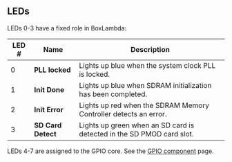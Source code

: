 ## LEDs

LEDs 0-3 have a fixed role in BoxLambda:

| LED # | Name | Description |
|-------|------|-------------|
| 0 | **PLL locked** | Lights up blue when the system clock PLL is locked. |
| 1 | **Init Done** | Lights up blue when SDRAM initialization has been completed. |
| 2 | **Init Error** | Lights up red when the SDRAM Memory Controller detects an error. |
| 3 | **SD Card Detect** | Lights up green when an SD card is detected in the SD PMOD card slot. |

LEDs 4-7 are assigned to the GPIO core. See the [GPIO component](components_gpio.md) page.
